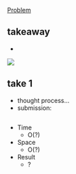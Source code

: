 [Problem](https://leetcode.com/problems/????)

## takeaway
- 

![](img.jpg)

## take 1
- thought process...
- submission:
```java

```
- Time
    - O(?)
- Space
    - O(?)
- Result
    - ?


